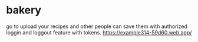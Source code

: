 # bakery
go to upload your recipes and other people can save them with authorized loggin and loggout feature with tokens.
https://example314-59d60.web.app/

